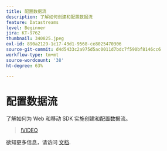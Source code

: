 ```yaml
---
title: 配置数据流
description: 了解如何创建和配置数据流
feature: Datastreams
level: Beginner
jira: KT-9762
thumbnail: 340825.jpeg
exl-id: 890a2129-1c17-43d1-9568-ce8025470306
source-git-commit: d4d5433c2a975d5ac0011d7bdc7f590bf8146cc6
workflow-type: tm+mt
source-wordcount: '38'
ht-degree: 63%

---
```


# 配置数据流

了解如何为 Web 和移动 SDK 实施创建和配置数据流。

>[!VIDEO](https://video.tv.adobe.com/v/340825?quality=12&learn=on)

欲知更多信息，请访问 [文档](https://experienceleague.adobe.com/docs/experience-platform/edge/fundamentals/datastreams.html).
